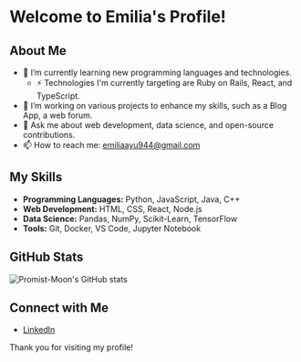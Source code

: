 # Welcome to Emilia's Profile!

## About Me
- 🌱 I’m currently learning new programming languages and technologies.
  - ⚡ Technologies I'm currently targeting are Ruby on Rails, React, and TypeScript. 
- 💼 I’m working on various projects to enhance my skills, such as a Blog App, a web forum.
- 💬 Ask me about web development, data science, and open-source contributions.
- 📫 How to reach me: [emiliaayu944@gmail.com](mailto:emiliaayu944@gmail.com)

## My Skills
- **Programming Languages:** Python, JavaScript, Java, C++
- **Web Development:** HTML, CSS, React, Node.js
- **Data Science:** Pandas, NumPy, Scikit-Learn, TensorFlow
- **Tools:** Git, Docker, VS Code, Jupyter Notebook

## GitHub Stats
![Promist-Moon's GitHub stats](https://github-readme-stats.vercel.app/api?username=Promist-Moon&show_icons=true&theme=radical)

## Connect with Me
- [LinkedIn](https://www.linkedin.com/in/your-linkedin](https://www.linkedin.com/in/emilia-affandy-927869237/))

Thank you for visiting my profile! 
